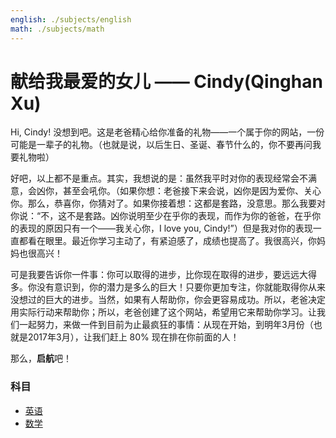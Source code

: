```yaml
---
english: ./subjects/english
math: ./subjects/math
---
```

# 献给我最爱的女儿 —— <span class='pink'>Cindy(Qinghan Xu)</span>

Hi, Cindy! 没想到吧。这是老爸精心给你准备的礼物——一个属于你的网站，一份可能是一辈子的礼物。（也就是说，以后生日、圣诞、春节什么的，你不要再问我要礼物啦）

好吧，以上都不是重点。其实，我想说的是：虽然我平时对你的表现经常会不满意，会凶你，甚至会吼你。（如果你想：老爸接下来会说，凶你是因为爱你、关心你。那么，恭喜你，你猜对了。如果你接着想：这都是套路，没意思。那么我要对你说：“不，这不是套路。凶你说明至少在乎你的表现，而作为你的爸爸，在乎你的表现的原因只有一个——我关心你，<span class='red-b'>I love you, Cindy!</span>”）但是我对你的表现一直都看在眼里。最近你学习主动了，有紧迫感了，成绩也提高了。我很高兴，你妈妈也很高兴！

可是我要告诉你一件事：你可以取得的进步，比你现在取得的进步，要远远大得多。你没有意识到，<span class='blue-b'>你的潜力</span>是多么的巨大！只要你更加<span class='red-b'>专注</span>，你就能取得你从来没想过的巨大的进步。当然，如果有人帮助你，你会更容易成功。所以，老爸决定用实际行动来帮助你；所以，老爸创建了这个网站，希望用它来帮助你学习。让我们一起努力，来做一件到目前为止最疯狂的事情：从现在开始，到<span class='red-b'>明年3月</span>份（也就是<span class='red-b'>2017年3月</span>），让我们赶上 <span class='red-b'>80%</span> 现在排在你前面的人！

那么，**启航**吧！

### <span class='green'>科目</span>
- [英语]({{page.english}})
- [数学]({{page.math}})
